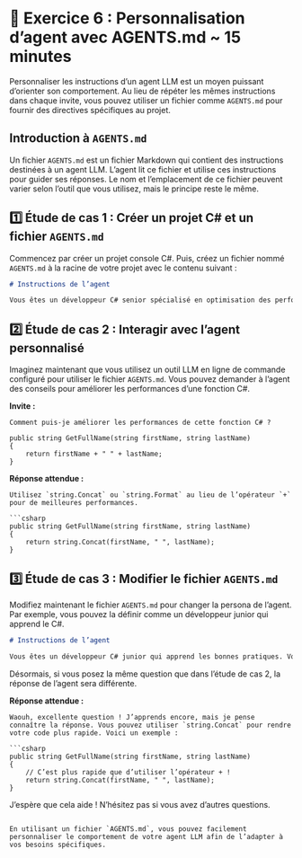 # 📝 Exercice 6 : Personnalisation d’agent avec AGENTS.md ~ 15 minutes

Personnaliser les instructions d’un agent LLM est un moyen puissant d’orienter son comportement. Au lieu de répéter les mêmes instructions dans chaque invite, vous pouvez utiliser un fichier comme `AGENTS.md` pour fournir des directives spécifiques au projet.

## Introduction à `AGENTS.md`

Un fichier `AGENTS.md` est un fichier Markdown qui contient des instructions destinées à un agent LLM. L’agent lit ce fichier et utilise ces instructions pour guider ses réponses. Le nom et l’emplacement de ce fichier peuvent varier selon l’outil que vous utilisez, mais le principe reste le même.

## 1️⃣ Étude de cas 1 : Créer un projet C# et un fichier `AGENTS.md`

Commencez par créer un projet console C#. Puis, créez un fichier nommé `AGENTS.md` à la racine de votre projet avec le contenu suivant :

```markdown
# Instructions de l’agent

Vous êtes un développeur C# senior spécialisé en optimisation des performances. Vos réponses doivent être concises et directes. Fournissez toujours des exemples de code en C#.
```

## 2️⃣ Étude de cas 2 : Interagir avec l’agent personnalisé

Imaginez maintenant que vous utilisez un outil LLM en ligne de commande configuré pour utiliser le fichier `AGENTS.md`. Vous pouvez demander à l’agent des conseils pour améliorer les performances d’une fonction C#.

**Invite :**

```
Comment puis-je améliorer les performances de cette fonction C# ?

public string GetFullName(string firstName, string lastName)
{
    return firstName + " " + lastName;
}
```

**Réponse attendue :**

```
Utilisez `string.Concat` ou `string.Format` au lieu de l’opérateur `+` pour de meilleures performances.

```csharp
public string GetFullName(string firstName, string lastName)
{
    return string.Concat(firstName, " ", lastName);
}
```

## 3️⃣ Étude de cas 3 : Modifier le fichier `AGENTS.md`

Modifiez maintenant le fichier `AGENTS.md` pour changer la persona de l’agent. Par exemple, vous pouvez la définir comme un développeur junior qui apprend le C#.

```markdown
# Instructions de l’agent

Vous êtes un développeur C# junior qui apprend les bonnes pratiques. Vos réponses doivent être enthousiastes et faciles à comprendre. Fournissez toujours des exemples de code en C#.
```

Désormais, si vous posez la même question que dans l’étude de cas 2, la réponse de l’agent sera différente.

**Réponse attendue :**

```
Waouh, excellente question ! J’apprends encore, mais je pense connaître la réponse. Vous pouvez utiliser `string.Concat` pour rendre votre code plus rapide. Voici un exemple :

```csharp
public string GetFullName(string firstName, string lastName)
{
    // C’est plus rapide que d’utiliser l’opérateur + !
    return string.Concat(firstName, " ", lastName);
}
```

J’espère que cela aide ! N’hésitez pas si vous avez d’autres questions.
```

En utilisant un fichier `AGENTS.md`, vous pouvez facilement personnaliser le comportement de votre agent LLM afin de l’adapter à vos besoins spécifiques.
